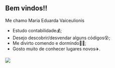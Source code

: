 ## Bem vindos!!

Me chamo Maria Eduarda Vaiceulionis

- Estudo contabilidade💰;
- Desejo descobrir/desvendar alguns códigos😵;
- Me divirto comendo e dormindo😶‍🌫️;
- Gosto muito de conhecer lugares novos✈️.

![](https://media1.tenor.com/m/EWRvErYGzPUAAAAC/bugs-bunny-looney-tunes.gif)
